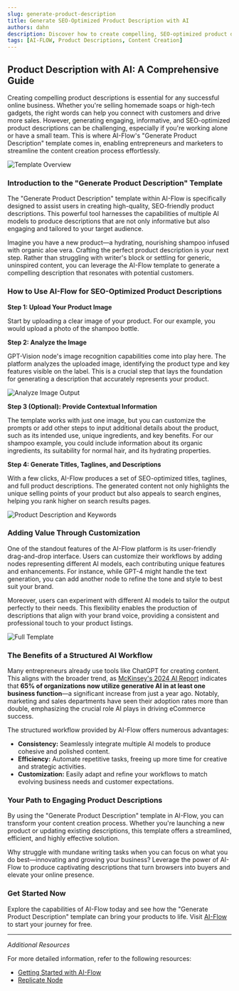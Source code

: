 ```yaml
---
slug: generate-product-description
title: Generate SEO-Optimized Product Description with AI
authors: dahn
description: Discover how to create compelling, SEO-optimized product descriptions effortlessly using AI-Flow's innovative template.
tags: [AI-FLOW, Product Descriptions, Content Creation]
---
```


<head>
  <meta name="twitter:card" content="summary_large_image"/>
  <meta name="twitter:title" content="Generate SEO-Optimized Product Description with AI" />
  <meta name="twitter:description" content="Discover how to create compelling, SEO-optimized product descriptions effortlessly using AI-Flow's innovative template." />
  <meta name="twitter:creator" content="@AIFlowApp"/>
  <meta name="twitter:image" content="https://docs.ai-flow.net/img/blog-images/generate-product-description-2.png"/>
  <meta name="twitter:image:alt" content="AI-Flow Product Description Generation"/>
  <meta property="og:title" content="Generate SEO-Optimized Product Description with AI"/>
  <meta property="og:description" content="Discover how to create compelling, SEO-optimized product descriptions effortlessly using AI-Flow's innovative template."/>
  <meta property="og:image" content="https://docs.ai-flow.net/img/blog-images/generate-product-description-2.png"/>
</head>

## Product Description with AI: A Comprehensive Guide

Creating compelling product descriptions is essential for any successful online business. Whether you're selling homemade soaps or high-tech gadgets, the right words can help you connect with customers and drive more sales. However, generating engaging, informative, and SEO-optimized product descriptions can be challenging, especially if you're working alone or have a small team. This is where AI-Flow's "Generate Product Description" template comes in, enabling entrepreneurs and marketers to streamline the content creation process effortlessly.

![Template Overview](/img/blog-images/generate-product-description-2.png)

### Introduction to the "Generate Product Description" Template

The "Generate Product Description" template within AI-Flow is specifically designed to assist users in creating high-quality, SEO-friendly product descriptions. This powerful tool harnesses the capabilities of multiple AI models to produce descriptions that are not only informative but also engaging and tailored to your target audience.

Imagine you have a new product—a hydrating, nourishing shampoo infused with organic aloe vera. Crafting the perfect product description is your next step. Rather than struggling with writer's block or settling for generic, uninspired content, you can leverage the AI-Flow template to generate a compelling description that resonates with potential customers.

### How to Use AI-Flow for SEO-Optimized Product Descriptions

**Step 1: Upload Your Product Image**

Start by uploading a clear image of your product. For our example, you would upload a photo of the shampoo bottle.

**Step 2: Analyze the Image**

GPT-Vision node's image recognition capabilities come into play here. The platform analyzes the uploaded image, identifying the product type and key features visible on the label. This is a crucial step that lays the foundation for generating a description that accurately represents your product.

![Analyze Image Output](/img/blog-images/generate-product-description-3.png)

**Step 3 (Optional): Provide Contextual Information**

The template works with just one image, but you can customize the prompts or add other steps to input additional details about the product, such as its intended use, unique ingredients, and key benefits. For our shampoo example, you could include information about its organic ingredients, its suitability for normal hair, and its hydrating properties.

**Step 4: Generate Titles, Taglines, and Descriptions**

With a few clicks, AI-Flow produces a set of SEO-optimized titles, taglines, and full product descriptions. The generated content not only highlights the unique selling points of your product but also appeals to search engines, helping you rank higher on search results pages.

![Product Description and Keywords](/img/blog-images/generate-product-description-4.png)

### Adding Value Through Customization

One of the standout features of the AI-Flow platform is its user-friendly drag-and-drop interface. Users can customize their workflows by adding nodes representing different AI models, each contributing unique features and enhancements. For instance, while GPT-4 might handle the text generation, you can add another node to refine the tone and style to best suit your brand.

Moreover, users can experiment with different AI models to tailor the output perfectly to their needs. This flexibility enables the production of descriptions that align with your brand voice, providing a consistent and professional touch to your product listings.

![Full Template](/img/blog-images/generate-product-description.png)

### The Benefits of a Structured AI Workflow

Many entrepreneurs already use tools like ChatGPT for creating content. This aligns with the broader trend, as [McKinsey's 2024 AI Report](https://www.mckinsey.com/capabilities/quantumblack/our-insights/the-state-of-ai) indicates that **65% of organizations now utilize generative AI in at least one business function**—a significant increase from just a year ago. Notably, marketing and sales departments have seen their adoption rates more than double, emphasizing the crucial role AI plays in driving eCommerce success.

The structured workflow provided by AI-Flow offers numerous advantages:

- **Consistency:** Seamlessly integrate multiple AI models to produce cohesive and polished content.
- **Efficiency:** Automate repetitive tasks, freeing up more time for creative and strategic activities.
- **Customization:** Easily adapt and refine your workflows to match evolving business needs and customer expectations.

### Your Path to Engaging Product Descriptions

By using the "Generate Product Description" template in AI-Flow, you can transform your content creation process. Whether you're launching a new product or updating existing descriptions, this template offers a streamlined, efficient, and highly effective solution.

Why struggle with mundane writing tasks when you can focus on what you do best—innovating and growing your business? Leverage the power of AI-Flow to produce captivating descriptions that turn browsers into buyers and elevate your online presence.

### Get Started Now

Explore the capabilities of AI-Flow today and see how the "Generate Product Description" template can bring your products to life. Visit [AI-Flow](https://app.ai-flow.net/) to start your journey for free.

---

_Additional Resources_

For more detailed information, refer to the following resources:

- [Getting Started with AI-Flow](/blog/getting-started-with-ai-flow)
- [Replicate Node](/blog/replicate-node)

